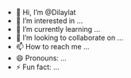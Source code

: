 - 👋 Hi, I’m @Dilaylat
- 👀 I’m interested in ...
- 🌱 I’m currently learning ...
- 💞️ I’m looking to collaborate on ...
- 📫 How to reach me ...
- 😄 Pronouns: ...
- ⚡ Fun fact: ...

<!---
Dilaylat/Dilaylat is a ✨ special ✨ repository because its `README.md` (this file) appears on your GitHub profile.
You can click the Preview link to take a look at your changes.
--->
